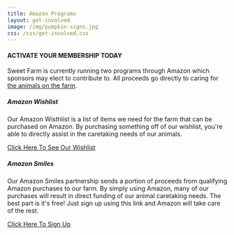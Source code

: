 ```yaml
---
title: Amazon Programs
layout: get-involved
image: /img/pumpkin-signs.jpg
css: /css/get-involved.css
---
```


#### ACTIVATE YOUR MEMBERSHIP TODAY

Sweet Farm is currently running two programs through Amazon which sponsors may elect to contribute to. All proceeds go directly to caring for [the animals on the farm](/residents).

##### Amazon Wishlist

Our Amazon Wisthlist is a list of items we need for the farm that can be purchased on Amazon. By purchasing something off of our wishlist, you're able to directly assist in the caretaking needs of our animals.

<a href="https://www.amazon.com/gp/profile/amzn1.account.AGKM3MJLXJF5HZDUYS27KA6O3K2A" class="button button-dark">Click Here To See Our Wishlist</a>

##### Amazon Smiles

Our Amazon Smiles partnership sends a portion of proceeds from qualifying Amazon purchases to our farm. By simply using Amazon, many of our purchases will result in direct funding of our animal caretaking needs. The best part is it's free! Just sign up using this link and Amazon will take care of the rest.

<a href="https://smile.amazon.com/ch/47-4576350" class="button button-dark">Click Here To Sign Up</a>